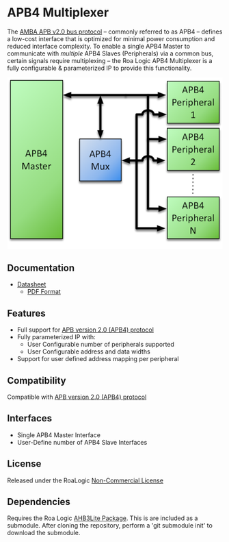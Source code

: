 # APB4 Multiplexer
The [AMBA APB v2.0 bus protocol](http://infocenter.arm.com/help/topic/com.arm.doc.ihi0024c/index.html) – commonly referred to as APB4 – defines a low-cost interface that
is optimized for minimal power consumption and reduced interface complexity. To enable a single APB4 Master to communicate with *multiple* APB4 Slaves (Peripherals) via a common bus, certain signals require
multiplexing – the Roa Logic APB4 Multiplexer is a fully configurable & parameterized IP to provide this functionality.


![Example Implementation](assets/img/APB4-Mux-Sys.png)

## Documentation

- [Datasheet](DATASHEET.md)
  - [PDF Format](docs/APB4-Multiplexer-Datasheet.pdf)

## Features

- Full support for [APB version 2.0 (APB4) protocol ](http://infocenter.arm.com/help/topic/com.arm.doc.ihi0024c/index.html)
- Fully parameterized IP with:
  - User Configurable number of peripherals supported
  - User Configurable address and data widths
- Support for user defined address mapping per peripheral

## Compatibility

Compatible with  [APB version 2.0 (APB4) protocol ](http://infocenter.arm.com/help/topic/com.arm.doc.ihi0024c/index.html)

## Interfaces

- Single APB4 Master Interface
- User-Define number of APB4 Slave Interfaces


## License

Released under the RoaLogic [Non-Commercial License](/LICENSE.md)

## Dependencies
Requires the Roa Logic [AHB3Lite Package](). This is are included as a submodule.
After cloning the repository, perform a 'git submodule init' to download the submodule.
